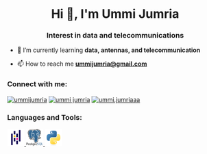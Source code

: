 <h1 align="center">Hi 👋, I'm Ummi Jumria</h1>
<h3 align="center">Interest in data and telecommunications</h3>

- 🌱 I’m currently learning **data, antennas, and telecommunication**

- 📫 How to reach me **ummijumria@gmail.com**

<h3 align="left">Connect with me:</h3>
<p align="left">
<a href="https://linkedin.com/in/ummijumria" target="blank"><img align="center" src="https://raw.githubusercontent.com/rahuldkjain/github-profile-readme-generator/master/src/images/icons/Social/linked-in-alt.svg" alt="ummijumria" height="30" width="40" /></a>
<a href="https://fb.com/ummi jumria" target="blank"><img align="center" src="https://raw.githubusercontent.com/rahuldkjain/github-profile-readme-generator/master/src/images/icons/Social/facebook.svg" alt="ummi jumria" height="30" width="40" /></a>
<a href="https://instagram.com/ummi.jumriaaa" target="blank"><img align="center" src="https://raw.githubusercontent.com/rahuldkjain/github-profile-readme-generator/master/src/images/icons/Social/instagram.svg" alt="ummi.jumriaaa" height="30" width="40" /></a>
</p>

<h3 align="left">Languages and Tools:</h3>
<p align="left">  </a> <a href="https://pandas.pydata.org/" target="_blank" rel="noreferrer"> <img src="https://raw.githubusercontent.com/devicons/devicon/2ae2a900d2f041da66e950e4d48052658d850630/icons/pandas/pandas-original.svg" alt="pandas" width="40" height="40"/> </a> <a href="https://www.postgresql.org" target="_blank" rel="noreferrer"> <img src="https://raw.githubusercontent.com/devicons/devicon/master/icons/postgresql/postgresql-original-wordmark.svg" alt="postgresql" width="40" height="40"/> </a> <a href="https://www.python.org" target="_blank" rel="noreferrer"> <img src="https://raw.githubusercontent.com/devicons/devicon/master/icons/python/python-original.svg" alt="python" width="40" height="40"/> </a>  </a> </p>

<!---
ummijumria1101/ummijumria1101 is a ✨ special ✨ repository because its `README.md` (this file) appears on your GitHub profile.
You can click the Preview link to take a look at your changes.
--->
